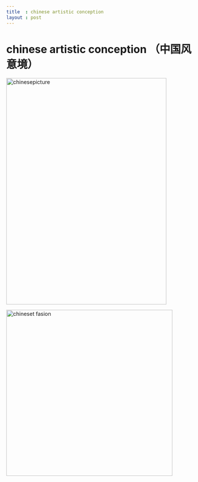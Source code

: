 ```yaml
---
title  : chinese artistic conception
layout : post
---
```


chinese artistic conception （中国风意境）
================

<a href="http://www.flickr.com/photos/yuefengchen/7023068571/" title="Flickr ʏ chenyuefeng µ chinesepicture"><img src="http://farm8.staticflickr.com/7273/7023068571_7f7bdbda7b_z.jpg" width="424" height="600" alt="chinesepicture"></a>

<a href="http://www.flickr.com/photos/yuefengchen/6876969964/" title="Flickr ʏ chenyuefeng µ chineset fasion"><img src="http://farm8.staticflickr.com/7229/6876969964_9c6f56ae5d.jpg" width="440" height="440" alt="chineset fasion"></a>